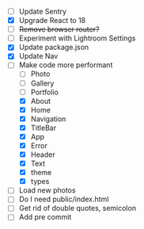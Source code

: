 - [ ] Update Sentry
- [x] Upgrade React to 18
- [ ] ~~Remove browser router?~~
- [ ] Experiment with Lightroom Settings
- [x] Update package.json
- [x] Update Nav
- [ ] Make code more performant
    - [ ] Photo
    - [ ] Gallery
    - [ ] Portfolio
    - [x] About
    - [x] Home
    - [x] Navigation
    - [x] TitleBar
    - [x] App
    - [x] Error
    - [x] Header
    - [x] Text
    - [x] theme
    - [x] types
- [ ] Load new photos
- [ ] Do I need public/index.html
- [ ] Get rid of double quotes, semicolon
- [ ] Add pre commit